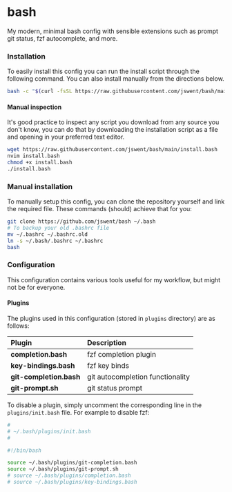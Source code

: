 # bash

My modern, minimal bash config with sensible extensions such as prompt git status, fzf autocomplete, and more. 

### Installation

To easily install this config you can run the install script through the following command. You can also install manually from the directions below. 

```sh 
bash -c "$(curl -fsSL https://raw.githubusercontent.com/jswent/bash/main/install.bash)"
```

#### Manual inspection

It's good practice to inspect any script you download from any source you don't know, you can do that by downloading the installation script as a file 
and opening in your preferred text editor. 

```sh 
wget https://raw.githubusercontent.com/jswent/bash/main/install.bash 
nvim install.bash 
chmod +x install.bash 
./install.bash
```

### Manual installation 

To manually setup this config, you can clone the repository yourself and link the required file. These commands (should) achieve that for you:

```sh 
git clone https://github.com/jswent/bash ~/.bash
# To backup your old .bashrc file
mv ~/.bashrc ~/.bashrc.old 
ln -s ~/.bash/.bashrc ~/.bashrc
bash
```

### Configuration

This configuration contains various tools useful for my workflow, but might not be for everyone. 

#### Plugins

The plugins used in this configuration (stored in `plugins` directory) are as follows:

| Plugin                  | Description                                              |
| :---------------------- | :------------------------------------------------------- |
| **completion.bash**     | fzf completion plugin                                    |
| **key-bindings.bash**   | fzf key binds                                            |
| **git-completion.bash** | git autocompletion functionality                         |
| **git-prompt.sh**       | git status prompt                                        |

To disable a plugin, simply uncomment the corresponding line in the `plugins/init.bash` file. For example to disable fzf:

```sh 
#
# ~/.bash/plugins/init.bash
#

#!/bin/bash

source ~/.bash/plugins/git-completion.bash
source ~/.bash/plugins/git-prompt.sh
# source ~/.bash/plugins/completion.bash
# source ~/.bash/plugins/key-bindings.bash
```

